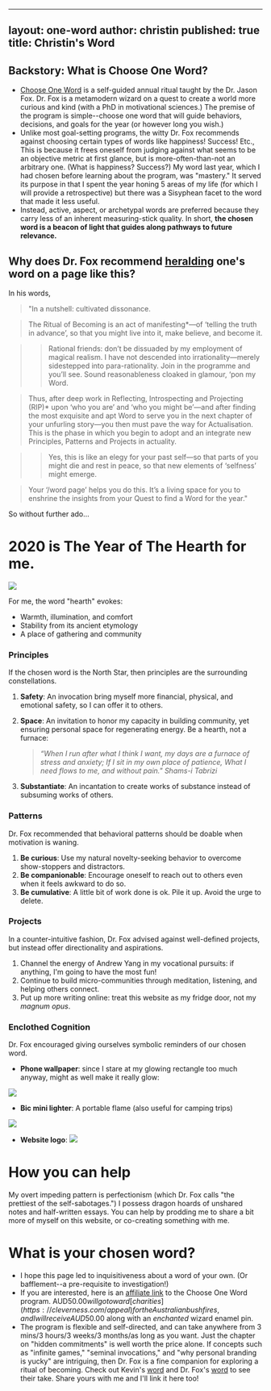 
---
layout: one-word
author: christin
published: true
title: Christin's Word
---

## Backstory: What is Choose One Word?
- [Choose One Word](https://learn.cleverness.com/word/vposj) is a self-guided annual ritual taught by the Dr. Jason Fox. Dr. Fox is a metamodern wizard on a quest to create a world more curious and kind (with a PhD in motivational sciences.) The premise of the program is simple--choose one word that will guide behaviors, decisions, and goals for the year (or however long you wish.)
- Unlike most goal-setting programs, the witty Dr. Fox recommends against choosing certain types of words like happiness! Success! Etc., This is because it frees oneself from judging against what seems to be an objective metric at first glance, but is more-often-than-not an arbitrary one. (What is happiness? Success?) My word last year, which I had chosen before learning about the program, was "mastery." It served its purpose in that I spent the year honing 5 areas of my life (for which I will provide a retrospective) but there was a Sisyphean facet to the word that made it less useful.
- Instead, active, aspect, or archetypal words are preferred because they carry less of an inherent measuring-stick quality. In short, **the chosen word is a beacon of light that guides along pathways to future relevance.**

## Why does Dr. Fox recommend [heralding](https://www.drjasonfox.com/blog/herald-your-word) one's word on a page like this?
In his words,

> "In a nutshell: cultivated dissonance.  

> The Ritual of Becoming is an act of manifesting*—of ‘telling the truth  in advance’, so that you might live into it, make believe, and become it.

>> Rational friends: don’t be dissuaded by my employment of magical realism. I have not descended into irrationality—merely sidestepped into para-rationality. Join in the programme and you’ll see. Sound reasonableness cloaked in glamour, ‘pon my Word.

> Thus, after deep work in Reflecting, Introspecting and Projecting (RIP)* upon ‘who you are’ and ‘who you might be’—and after finding the most exquisite and apt Word to serve you in the next chapter of your unfurling story—you then must pave the way for Actualisation. This is the phase in which you begin to adopt and an integrate new Principles, Patterns and Projects in actuality.  

>> Yes, this is like an elegy for your past self—so that parts of you might die and rest in peace, so that new elements of ‘selfness’ might emerge.  

> Your ‘/word page’ helps you do this. It’s a living space for you to enshrine the insights from your Quest to find a Word for the year."

So without further ado...

# 2020 is The Year of The Hearth for me.

![](https://christinchong.com/images/word_hearth.gif)

For me, the word "hearth" evokes:
- Warmth, illumination, and comfort
- Stability from its ancient etymology
- A place of gathering and community

### Principles
If the chosen word is the North Star, then principles are the surrounding constellations. 
1. **Safety**: An invocation bring myself more financial, physical, and emotional safety, so I can offer it to others.
2. **Space**: An invitation to honor my capacity in building community, yet ensuring personal space for regenerating energy. Be a hearth, not a furnace:

    >*“When I run after what I think I want,
    my days are a furnace of stress and anxiety;
    If I sit in my own place of patience,
    What I need flows to me, and without pain."
    Shams-i Tabrizi*

3. **Substantiate**: An incantation to create works of substance instead of subsuming works of others.

### Patterns
Dr. Fox recommended that behavioral patterns should be doable when motivation is waning.
1. **Be curious**: Use my natural novelty-seeking behavior to overcome show-stoppers and distractors.
2. **Be companionable**: Encourage oneself to reach out to others even when it feels awkward to do so.
3. **Be cumulative**: A little bit of work done is ok. Pile it up. Avoid the urge to delete.

### Projects
In a counter-intuitive fashion, Dr. Fox advised against well-defined projects, but instead offer directionality and aspirations.
1. Channel the energy of Andrew Yang in my vocational pursuits: if anything, I'm going to have the most fun!
2. Continue to build micro-communities through meditation, listening, and helping others connect.
3. Put up more writing online: treat this website as my fridge door, not my *magnum opus*.

### Enclothed Cognition
Dr. Fox encouraged giving ourselves symbolic reminders of our chosen word.
- **Phone wallpaper**: since I stare at my glowing rectangle too much anyway, might as well make it really glow:

![](https://christinchong.com/images/word_hearth_mobile_wallpaper.png)

- **Bic mini lighter**: A portable flame (also useful for camping trips)

![](https://christinchong.com/images/word_hearth_lighter.jpg)

- **Website logo**: [![](https://christinchong.com/images/logo.png)](https://christinchong.com)

# How you can help
My overt impeding pattern is perfectionism (which Dr. Fox calls "the prettiest of the self-sabotages.") I possess dragon hoards of unshared notes and half-written essays. You can help by prodding me to share a bit more of myself on this website, or co-creating something with me.

# What is your chosen word?
- I hope this page led to inquisitiveness about a word of your own. (Or bafflement--a pre-requisite to investigation!) 
- If you are interested, here is an [affiliate link](https://learn.cleverness.com/word/vposj) to the Choose One Word program. AUD$50.00 will go toward [charities](https://cleverness.com/appeal) for the Australian bushfires, and I will receive AUD$50.00 along with an *enchanted* wizard enamel pin. 
- The program is flexible and self-directed, and can take anywhere from 3 mins/3 hours/3 weeks/3 months/as long as you want. Just the chapter on "hidden commitments" is well worth the price alone. If concepts such as "infinite games," "seminal invocations," and "why personal branding is yucky" are intriguing, then Dr. Fox is a fine companion for exploring a ritual of becoming. Check out Kevin's [word](https://www.kevinmcgillivray.net/word/) and Dr. Fox's [word](https://www.drjasonfox.com/word) to see their take. Share yours with me and I'll link it here too!

